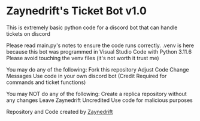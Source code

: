 # Zaynedrift's Ticket Bot v1.0

This is extremely basic python code for a discord bot that can handle tickets on discord 

Please read main.py's notes to ensure the code runs correctly. 
.venv is here because this bot was programmed in Visual Studio Code with Python 3.11.6
Please avoid touching the venv files (it's not worth it trust me)

You may do any of the following:
Fork this repository
Adjust Code 
Change Messages
Use code in your own discord bot (Credit Required for commands and ticket functions)

You may NOT do any of the following: 
Create a replica repository without any changes 
Leave Zaynedrift Uncredited
Use code for malicious purposes 


Repository and Code created by [Zaynedrift](https://zaynedrift.replit.app/)